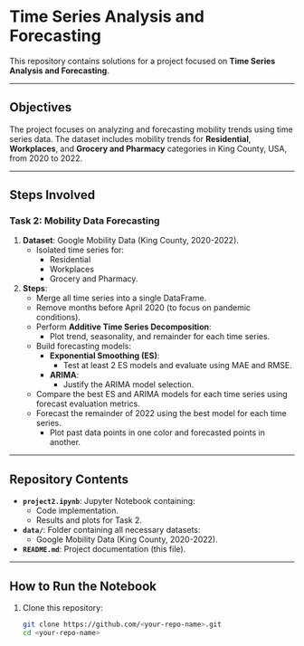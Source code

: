 # Time Series Analysis and Forecasting

This repository contains solutions for a project focused on **Time Series Analysis and Forecasting**.

---

## Objectives

The project focuses on analyzing and forecasting mobility trends using time series data. The dataset includes mobility trends for **Residential**, **Workplaces**, and **Grocery and Pharmacy** categories in King County, USA, from 2020 to 2022.

---

## Steps Involved

### **Task 2: Mobility Data Forecasting**
1. **Dataset**: Google Mobility Data (King County, 2020-2022).
   - Isolated time series for:
     - Residential
     - Workplaces
     - Grocery and Pharmacy.
2. **Steps**:
   - Merge all time series into a single DataFrame.
   - Remove months before April 2020 (to focus on pandemic conditions).
   - Perform **Additive Time Series Decomposition**:
     - Plot trend, seasonality, and remainder for each time series.
   - Build forecasting models:
     - **Exponential Smoothing (ES)**:
       - Test at least 2 ES models and evaluate using MAE and RMSE.
     - **ARIMA**:
       - Justify the ARIMA model selection.
   - Compare the best ES and ARIMA models for each time series using forecast evaluation metrics.
   - Forecast the remainder of 2022 using the best model for each time series.
     - Plot past data points in one color and forecasted points in another.

---

## Repository Contents

- **`project2.ipynb`**: Jupyter Notebook containing:
  - Code implementation.
  - Results and plots for Task 2.
- **`data/`**: Folder containing all necessary datasets:
  - Google Mobility Data (King County, 2020-2022).
- **`README.md`**: Project documentation (this file).

---

## How to Run the Notebook

1. Clone this repository:
   ```bash
   git clone https://github.com/<your-repo-name>.git
   cd <your-repo-name>
